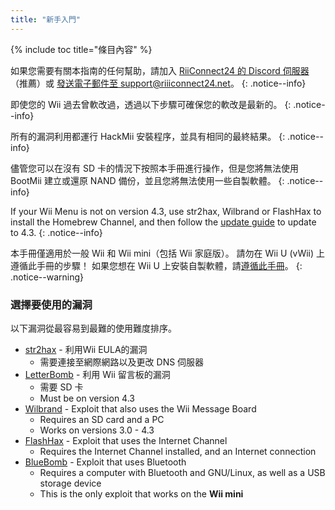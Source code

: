 ```yaml
---
title: "新手入門"
---
```


{% include toc title="條目內容" %}

如果您需要有關本指南的任何幫助，請加入 [RiiConnect24 的 Discord 伺服器](https://discord.gg/rc24)（推薦）或 [發送電子郵件至 support@riiiconnect24.net](mailto:support@riiiconnect24.net)。
{: .notice--info}

即使您的 Wii 過去曾軟改過，透過以下步驟可確保您的軟改是最新的。
{: .notice--info}

所有的漏洞利用都運行 HackMii 安裝程序，並具有相同的最終結果。
{: .notice--info}

儘管您可以在沒有 SD 卡的情況下按照本手冊進行操作，但是您將無法使用 BootMii 建立或還原 NAND 備份，並且您將無法使用一些自製軟體。
{: .notice--info}

If your Wii Menu is not on version 4.3, use str2hax, Wilbrand or FlashHax to install the Homebrew Channel, and then follow the [update guide](update) to update to 4.3.
{: .notice--info}

本手冊僅適用於一般 Wii 和 Wii mini（包括 Wii 家庭版）。 請勿在 Wii U (vWii) 上遵循此手冊的步驟！ 如果您想在 Wii U 上安裝自製軟體，請[遵循此手冊](https://wiiu.hacks.guide)。
{: .notice--warning}

### 選擇要使用的漏洞

以下漏洞從最容易到最難的使用難度排序。

- [str2hax](str2hax) - 利用Wii EULA的漏洞
    * 需要連接至網際網路以及更改 DNS 伺服器
- [LetterBomb](letterbomb) - 利用 Wii 留言板的漏洞
    * 需要 SD 卡
    * Must be on version 4.3
- [Wilbrand](wilbrand) - Exploit that also uses the Wii Message Board
    * Requires an SD card and a PC
    * Works on versions 3.0 - 4.3
- [FlashHax](flashhax) - Exploit that uses the Internet Channel
    * Requires the Internet Channel installed, and an Internet connection
- [BlueBomb](bluebomb) - Exploit that uses Bluetooth
    * Requires a computer with Bluetooth and GNU/Linux, as well as a USB storage device
    * This is the only exploit that works on the **Wii mini**
